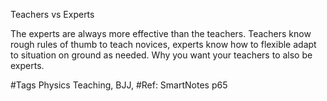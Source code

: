 Teachers vs Experts

The experts are always more effective than the teachers.
Teachers know rough rules of thumb to teach novices, experts know how to flexible adapt to situation on ground as needed.
Why you want your teachers to also be experts.

#Tags Physics Teaching, BJJ,
#Ref: SmartNotes p65
